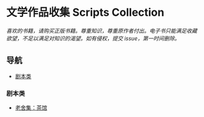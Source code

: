 # 文学作品收集 Scripts Collection

###### 喜欢的书籍，请购买正版书籍。尊重知识，尊重原作者付出。电子书只能满足收藏欲望，不足以满足对知识的渴望。如有侵权，提交 issue，第一时间删除。

## 导航

-   [剧本类](#剧本类)

### 剧本类

-   [老舍集：茶馆](https://github.com/free-yenyuan/scripts-collection/blob/main/%E8%8C%B6%E9%A6%86.txt)
